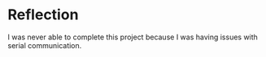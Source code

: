 # Reflection

I was never able to complete this project because I was having issues with serial communication.